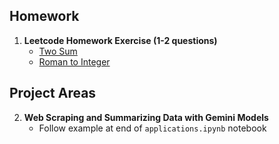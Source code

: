 ## Homework

1. **Leetcode Homework Exercise (1-2 questions)**
   - [Two Sum](https://leetcode.com/problems/two-sum/description/)
   - [Roman to Integer](https://leetcode.com/problems/roman-to-integer/)

## Project Areas

2. **Web Scraping and Summarizing Data with Gemini Models**
   - Follow example at end of `applications.ipynb` notebook